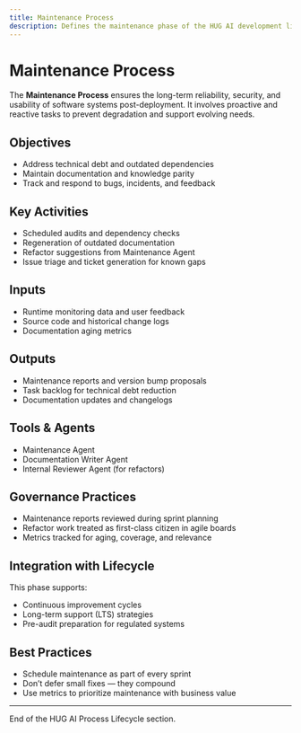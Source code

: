 ```yaml
---
title: Maintenance Process
description: Defines the maintenance phase of the HUG AI development lifecycle.
---
```


# Maintenance Process

The **Maintenance Process** ensures the long-term reliability, security, and usability of software systems post-deployment. It involves proactive and reactive tasks to prevent degradation and support evolving needs.

## Objectives

- Address technical debt and outdated dependencies
- Maintain documentation and knowledge parity
- Track and respond to bugs, incidents, and feedback

## Key Activities

- Scheduled audits and dependency checks
- Regeneration of outdated documentation
- Refactor suggestions from Maintenance Agent
- Issue triage and ticket generation for known gaps

## Inputs

- Runtime monitoring data and user feedback
- Source code and historical change logs
- Documentation aging metrics

## Outputs

- Maintenance reports and version bump proposals
- Task backlog for technical debt reduction
- Documentation updates and changelogs

## Tools & Agents

- Maintenance Agent
- Documentation Writer Agent
- Internal Reviewer Agent (for refactors)

## Governance Practices

- Maintenance reports reviewed during sprint planning
- Refactor work treated as first-class citizen in agile boards
- Metrics tracked for aging, coverage, and relevance

## Integration with Lifecycle

This phase supports:

- Continuous improvement cycles
- Long-term support (LTS) strategies
- Pre-audit preparation for regulated systems

## Best Practices

- Schedule maintenance as part of every sprint
- Don’t defer small fixes — they compound
- Use metrics to prioritize maintenance with business value

---

End of the HUG AI Process Lifecycle section.
